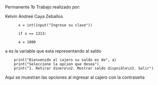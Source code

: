  Permanente 1b Trabajo realizado por:
 
 Kelvin Andreé Caya Zeballos
          
          
          x = int(input("Ingrese su clave"))

          if x == 1313:

          a = 1000

a es la variable que esta representando al saldo


        print("Bienvenido al cajero su saldo es de", a)
        print("Seleccione la opcion que desea")
        print("1. Retirar dinero\n2. Mostrar saldo dispnible\n3. Salir")






Aqui se muestran las opciones al ingresar al cajero con la contraseña

